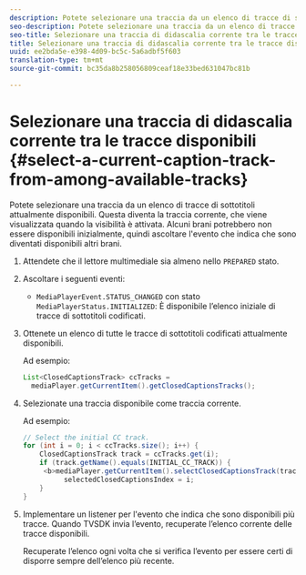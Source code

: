 ```yaml
---
description: Potete selezionare una traccia da un elenco di tracce di sottotitoli attualmente disponibili. Questa diventa la traccia corrente, che viene visualizzata quando la visibilità è attivata. Alcuni brani potrebbero non essere disponibili inizialmente, quindi ascoltare l'evento che indica che sono diventati disponibili altri brani.
seo-description: Potete selezionare una traccia da un elenco di tracce di sottotitoli attualmente disponibili. Questa diventa la traccia corrente, che viene visualizzata quando la visibilità è attivata. Alcuni brani potrebbero non essere disponibili inizialmente, quindi ascoltare l'evento che indica che sono diventati disponibili altri brani.
seo-title: Selezionare una traccia di didascalia corrente tra le tracce disponibili
title: Selezionare una traccia di didascalia corrente tra le tracce disponibili
uuid: ee2bda5e-e398-4d09-bc5c-5a6adbf5f603
translation-type: tm+mt
source-git-commit: bc35da8b258056809ceaf18e33bed631047bc81b

---
```



# Selezionare una traccia di didascalia corrente tra le tracce disponibili {#select-a-current-caption-track-from-among-available-tracks}

Potete selezionare una traccia da un elenco di tracce di sottotitoli attualmente disponibili. Questa diventa la traccia corrente, che viene visualizzata quando la visibilità è attivata. Alcuni brani potrebbero non essere disponibili inizialmente, quindi ascoltare l&#39;evento che indica che sono diventati disponibili altri brani.

1. Attendete che il lettore multimediale sia almeno nello `PREPARED` stato.
1. Ascoltare i seguenti eventi:

   * `MediaPlayerEvent.STATUS_CHANGED` con stato `MediaPlayerStatus.INITIALIZED`: È disponibile l’elenco iniziale di tracce di sottotitoli codificati.

1. Ottenete un elenco di tutte le tracce di sottotitoli codificati attualmente disponibili.

   Ad esempio:

   ```java
   List<ClosedCaptionsTrack> ccTracks = 
     mediaPlayer.getCurrentItem().getClosedCaptionsTracks();
   ```

1. Selezionate una traccia disponibile come traccia corrente.

   Ad esempio:

   ```java
   // Select the initial CC track. 
   for (int i = 0; i < ccTracks.size(); i++) { 
       ClosedCaptionsTrack track = ccTracks.get(i); 
       if (track.getName().equals(INITIAL_CC_TRACK)) {
        <b>mediaPlayer.getCurrentItem().selectClosedCaptionsTrack(track);</b> 
             selectedClosedCaptionsIndex = i; 
       } 
   }
   ```

1. Implementare un listener per l&#39;evento che indica che sono disponibili più tracce. Quando TVSDK invia l’evento, recuperate l’elenco corrente delle tracce disponibili.

   Recuperate l’elenco ogni volta che si verifica l’evento per essere certi di disporre sempre dell’elenco più recente.